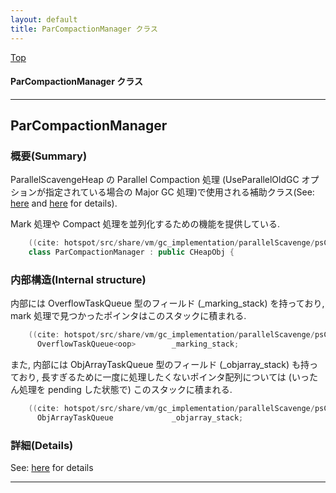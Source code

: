 ```yaml
---
layout: default
title: ParCompactionManager クラス 
---
```

[Top](../index.html)

#### ParCompactionManager クラス 



---
## <a name="nomadWRBeb" id="nomadWRBeb">ParCompactionManager</a>

### 概要(Summary)
ParallelScavengeHeap の Parallel Compaction 処理
(UseParallelOldGC オプションが指定されている場合の Major GC 処理)で使用される補助クラス(See: [here](no28916egj.html) and [here](no28916Gft.html) for details).

Mark 処理や Compact 処理を並列化するための機能を提供している.


```cpp
    ((cite: hotspot/src/share/vm/gc_implementation/parallelScavenge/psCompactionManager.hpp))
    class ParCompactionManager : public CHeapObj {
```

### 内部構造(Internal structure)
内部には OverflowTaskQueue<oop> 型のフィールド (_marking_stack) を持っており, 
mark 処理で見つかったポインタはこのスタックに積まれる.

```cpp
    ((cite: hotspot/src/share/vm/gc_implementation/parallelScavenge/psCompactionManager.hpp))
      OverflowTaskQueue<oop>        _marking_stack;
```

また, 内部には ObjArrayTaskQueue 型のフィールド (_objarray_stack) も持っており, 
長すぎるために一度に処理したくないポインタ配列については
(いったん処理を pending した状態で) このスタックに積まれる.

```cpp
    ((cite: hotspot/src/share/vm/gc_implementation/parallelScavenge/psCompactionManager.hpp))
      ObjArrayTaskQueue             _objarray_stack;
```




### 詳細(Details)
See: [here](../doxygen/classParCompactionManager.html) for details

---
